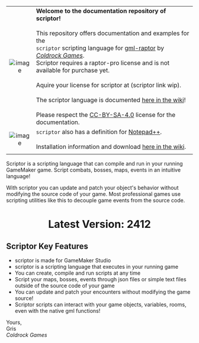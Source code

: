 |||
|:-:|---|
|![image](https://github.com/user-attachments/assets/99e3110a-8e6c-4041-b283-f848e5274e74)|**Welcome to the documentation repository of scriptor!**<br/><br/>This repository offers documentation and examples for the<br/>`scriptor` scripting language for [gml-raptor](https://github.com/Grisgram/gml-raptor) by _[Coldrock Games](https://www.coldrock.games/)_.<br/>Scriptor requires a raptor-pro license and is not available for purchase yet.<br/><br/>Aquire your license for scriptor at (scriptor link wip).<br/><br/>The scriptor language is documented [here in the wiki](https://github.com/coldrockgames/doc-scriptor/wiki)!<br/><br/>Please respect the [CC-BY-SA-4.0](https://creativecommons.org/licenses/by-sa/4.0/) license for the documentation.|
|![image](https://github.com/user-attachments/assets/07bc894d-e71e-4752-bbad-d6aa2970396a)|`scriptor` also has a definition for [Notepad++](https://notepad-plus-plus.org/).<br/><br/>Installation information and download [here in the wiki](https://github.com/coldrockgames/doc-scriptor/wiki/Notepad%E2%81%BA%E2%81%BA-Integration).|
|||

Scriptor is a scripting language that can compile and run in your running GameMaker game. Script combats, bosses, maps, events in an intuitive language!

With scriptor you can update and patch your object's behavior without modifying the source code of your game. Most professional games use scripting utilities like this to decouple game events from the source code.

<h1 align="center">Latest Version: 2412</h1>

## Scriptor Key Features
* scriptor is made for GameMaker Studio
* scriptor is a scripting language that executes in your running game
* You can create, compile and run scripts at any time
* Script your maps, bosses, events through json files or simple text files outside of the source code of your game
* You can update and patch your encounters without modifying the game source!
* Scriptor scripts can interact with your game objects, variables, rooms, even with the native gml functions!



Yours,\
Gris\
_Coldrock Games_

